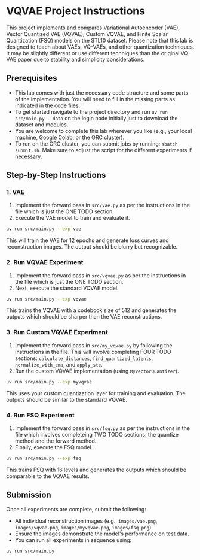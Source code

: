 # VQVAE Project Instructions

This project implements and compares Variational Autoencoder (VAE), Vector Quantized VAE (VQVAE), Custom VQVAE, and Finite Scalar Quantization (FSQ) models on the STL10 dataset. Please note that this lab is designed to teach about VAEs, VQ-VAEs, and other quantization techniques. It may be slightly different or use different techniques than the original VQ-VAE paper due to stability and simplicity considerations.

## Prerequisites
- This lab comes with just the necessary code structure and some parts of the implementation. You will need to fill in the missing parts as indicated in the code files.
- To get started navigate to the project directory and run `uv run src/main.py --data` on the login node initially just to download the dataset and modules.
- You are welcome to complete this lab wherever you like (e.g., your local machine, Google Colab, or the ORC cluster).
- To run on the ORC cluster, you can submit jobs by running: `sbatch submit.sh`. Make sure to adjust the script for the different experiments if necessary.

## Step-by-Step Instructions

### 1. VAE
1. Implement the forward pass in `src/vae.py` as per the instructions in the file which is just the ONE TODO section.
2. Execute the VAE model to train and evaluate it.
```bash
uv run src/main.py --exp vae
```
This will train the VAE for 12 epochs and generate loss curves and reconstruction images. The output should be blurry but recognizable.

### 2. Run VQVAE Experiment
1. Implement the forward pass in `src/vqvae.py` as per the instructions in the file which is just the ONE TODO section.
2. Next, execute the standard VQVAE model.
```bash
uv run src/main.py --exp vqvae
```
This trains the VQVAE with a codebook size of 512 and generates the outputs which should be sharper than the VAE reconstructions.

### 3. Run Custom VQVAE Experiment
1. Implement the forward pass in `src/my_vqvae.py` by following the instructions in the file. This will involve completing FOUR TODO sections: `calculate_distances`, `find_quantized_latents`, `normalize_with_ema`, and `apply_ste`.
2. Run the custom VQVAE implementation (using `MyVectorQuantizer`).
```bash
uv run src/main.py --exp myvqvae
```
This uses your custom quantization layer for training and evaluation. The outputs should be similar to the standard VQVAE.

### 4. Run FSQ Experiment
1. Implement the forward pass in `src/fsq.py` as per the instructions in the file which involves completeing TWO TODO sections: the quantize method and the forward method.
2. Finally, execute the FSQ model.
```bash
uv run src/main.py --exp fsq
```
This trains FSQ with 16 levels and generates the outputs which should be comparable to the VQVAE results.

## Submission
Once all experiments are complete, submit the following:
- All individual reconstruction images (e.g., `images/vae.png`, `images/vqvae.png`, `images/myvqvae.png`, `images/fsq.png`).
- Ensure the images demonstrate the model's performance on test data.
- You can run all experiments in sequence using:
```bash
uv run src/main.py
```
